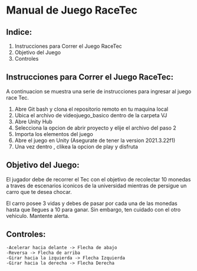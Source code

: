 # Manual de Juego RaceTec

## Indice:

1. Instrucciones para Correr el Juego RaceTec
2. Objetivo del Juego
3. Controles
   
## Instrucciones para Correr el Juego RaceTec:

A continuacion se muestra una serie de instrucciones para ingresar al juego race Tec.

1. Abre Git bash y clona el repositorio remoto en tu maquina local
2. Ubica el archivo de videojuego_basico dentro de la carpeta VJ
3. Abre Unity Hub
4. Selecciona la opcion de abrir proyecto y elije el archivo del paso 2
5. Importa los elementos del juego
6. Abre el juego en Unity (Asegurate de tener la version 2021.3.22f1)
7. Una vez dentro , clikea la opcion de play y disfruta

## Objetivo del Juego:

El jugador debe de recorrer el Tec con el objetivo de recolectar 10 monedas a traves de escenarios iconicos de la universidad mientras de persigue un carro que te desea chocar.

El carro posee 3 vidas y debes de pasar por cada una de las monedas hasta que llegues a 10 para ganar. Sin embargo, ten cuidado con el otro vehiculo. Mantente alerta.

## Controles:

    -Acelerar hacia delante -> Flecha de abajo
    -Reversa -> Flecha de arriba
    -Girar hacia la izquierda -> Flecha Izquierda
    -Girar hacia la derecha -> Flecha Derecha


